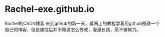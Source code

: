 # Rachel-exe.github.io
Rachel的CSDN博客
来到github的第一天，看网上的教程学着用github搭建一个自己的博客，但是建成后并不知道怎么修改，漫漫长路，愿不懈努力。
